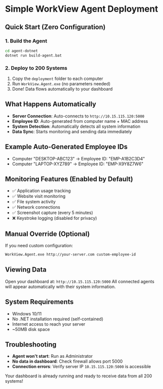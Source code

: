 # Simple WorkView Agent Deployment

## Quick Start (Zero Configuration)

### 1. Build the Agent
```bash
cd agent-dotnet
dotnet run build-agent.bat
```

### 2. Deploy to 200 Systems
1. Copy the `deployment` folder to each computer
2. Run `WorkView.Agent.exe` (no parameters needed)
3. Done! Data flows automatically to your dashboard

## What Happens Automatically

- **Server Connection**: Auto-connects to `http://10.15.115.120:5000`
- **Employee ID**: Auto-generated from computer name + MAC address
- **System Detection**: Automatically detects all system information
- **Data Sync**: Starts monitoring and sending data immediately

## Example Auto-Generated Employee IDs
- Computer "DESKTOP-ABC123" → Employee ID: "EMP-A1B2C3D4"
- Computer "LAPTOP-XYZ789" → Employee ID: "EMP-X9Y8Z7W6"

## Monitoring Features (Enabled by Default)
- ✅ Application usage tracking
- ✅ Website visit monitoring  
- ✅ File system activity
- ✅ Network connections
- ✅ Screenshot capture (every 5 minutes)
- ❌ Keystroke logging (disabled for privacy)

## Manual Override (Optional)
If you need custom configuration:
```bash
WorkView.Agent.exe http://your-server.com custom-employee-id
```

## Viewing Data
Open your dashboard at: `http://10.15.115.120:5000`
All connected agents will appear automatically with their system information.

## System Requirements
- Windows 10/11
- No .NET installation required (self-contained)
- Internet access to reach your server
- ~50MB disk space

## Troubleshooting
- **Agent won't start**: Run as Administrator
- **No data in dashboard**: Check firewall allows port 5000
- **Connection errors**: Verify server IP `10.15.115.120:5000` is accessible

Your dashboard is already running and ready to receive data from all 200 systems!